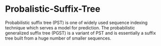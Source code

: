 # Probalistic-Suffix-Tree
Probabilistic suffix tree (PST) is one of widely used sequence indexing technique which serves a model for prediction. The probabilistic generalized suffix tree (PGST) is a variant of PST and is essentially a suffix tree built from a huge number of smaller sequences.
